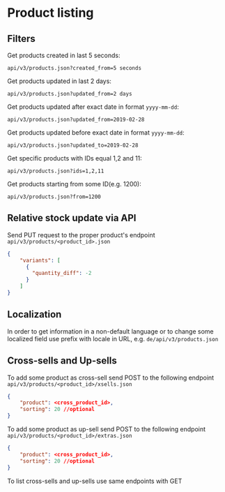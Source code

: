 # Product listing

## Filters

Get products created in last 5 seconds:

`api/v3/products.json?created_from=5 seconds`


Get products updated in last 2 days:

`api/v3/products.json?updated_from=2 days`


Get products updated after exact date in format `yyyy-mm-dd`:

`api/v3/products.json?updated_from=2019-02-28`


Get products updated before exact date in format `yyyy-mm-dd`:

`api/v3/products.json?updated_to=2019-02-28`


Get specific products with IDs equal 1,2 and 11:

`api/v3/products.json?ids=1,2,11`


Get products starting from some ID(e.g. 1200):

`api/v3/products.json?from=1200`


## Relative stock update via API

Send PUT request to the proper product's endpoint `api/v3/products/<product_id>.json`

```json
{
    "variants": [
      {
        "quantity_diff": -2
      }
    ]
}
```

## Localization
In order to get information in a non-default language or to change some localized field use  prefix with locale in URL, e.g. `de/api/v3/products.json`

## Cross-sells and Up-sells

To add some product as cross-sell send POST to the following endpoint `api/v3/products/<product_id>/xsells.json`
```json
{
    "product": <cross_product_id>,
    "sorting": 20 //optional
}
```

To add some product as up-sell send POST to the following endpoint `api/v3/products/<product_id>/extras.json`
```json
{
    "product": <cross_product_id>,
    "sorting": 20 //optional
}
```

To list cross-sells and up-sells use same endpoints with GET
